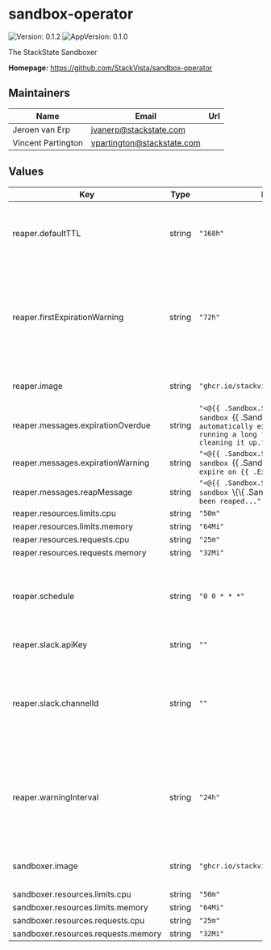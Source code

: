 # sandbox-operator

![Version: 0.1.2](https://img.shields.io/badge/Version-0.1.2-informational?style=flat-square) ![AppVersion: 0.1.0](https://img.shields.io/badge/AppVersion-0.1.0-informational?style=flat-square)

The StackState Sandboxer

**Homepage:** <https://github.com/StackVista/sandbox-operator>

## Maintainers

| Name | Email | Url |
| ---- | ------ | --- |
| Jeroen van Erp | jvanerp@stackstate.com |  |
| Vincent Partington | vpartington@stackstate.com |  |

## Values

| Key | Type | Default | Description |
|-----|------|---------|-------------|
| reaper.defaultTTL | string | `"168h"` | Default TTL for a Sandbox (default: 168 hours = 1 week) |
| reaper.firstExpirationWarning | string | `"72h"` | How long in advance to warn the user that his sandbox will expire (default: 72 hours = 3 days) |
| reaper.image | string | `"ghcr.io/stackvista/sandboxer:latest"` | Image for the reaper job |
| reaper.messages.expirationOverdue | string | `"<@{{ .Sandbox.Spec.SlackID }}>: Your sandbox `{{ .Sandbox.Name }}` cannot be automatically expired and has been running a long time, consider cleaning it up."` |  |
| reaper.messages.expirationWarning | string | `"<@{{ .Sandbox.Spec.SlackID }}>: Your sandbox `{{ .Sandbox.Name }}` will expire on {{ .ExpirationDate }}"` |  |
| reaper.messages.reapMessage | string | `"<@{{ .Sandbox.Spec.SlackID }}>: Your sandbox `\\{\\{ .Sandbox.Name }}` has been reaped..."` |  |
| reaper.resources.limits.cpu | string | `"50m"` |  |
| reaper.resources.limits.memory | string | `"64Mi"` |  |
| reaper.resources.requests.cpu | string | `"25m"` |  |
| reaper.resources.requests.memory | string | `"32Mi"` |  |
| reaper.schedule | string | `"0 0 * * *"` | Cron schedule for the reaper, once per day at midnight |
| reaper.slack.apiKey | string | `""` | Slack API token |
| reaper.slack.channelId | string | `""` | Slack Channel ID to post in (can be an ID or the channel name prefixed with a '#') |
| reaper.warningInterval | string | `"24h"` | Interval between 2 warnings that the sandbox will expire (default: 24 hours = 1 day) |
| sandboxer.image | string | `"ghcr.io/stackvista/sandboxer:latest"` | Image for the sandbox operator |
| sandboxer.resources.limits.cpu | string | `"50m"` |  |
| sandboxer.resources.limits.memory | string | `"64Mi"` |  |
| sandboxer.resources.requests.cpu | string | `"25m"` |  |
| sandboxer.resources.requests.memory | string | `"32Mi"` |  |
